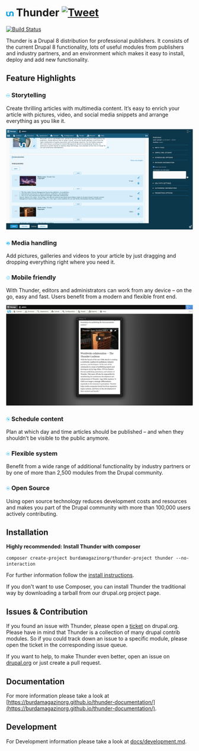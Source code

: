 # <img src="./files/images/thunder.svg?sanitize=true" alt="Thunder" width="4%"/> Thunder [![Tweet](https://img.shields.io/twitter/url/http/shields.io.svg?style=social)](https://twitter.com/intent/tweet?text=I%20just%20tried%20ThunderCMS.%20The%20CMS%20for%20professional%20publishing!&url=https://www.thunder.org&via=ThunderCoreTeam&hashtags=drupal8,publishing,ThunderCMS)

[![Build Status](https://travis-ci.org/BurdaMagazinOrg/thunder-distribution.svg?branch=develop)](https://travis-ci.org/BurdaMagazinOrg/thunder-distribution)



Thunder is a Drupal 8 distribution for professional publishers. It consists of the current Drupal 8 functionality, lots of useful modules from publishers and industry partners, and an environment which makes it easy to install, deploy and add new functionality.

## Feature Highlights
### <img src="./files/images/story_fireplace_b.png" alt="Storytelling" width="2%"/> Storytelling
Create thrilling articles with multimedia content. It’s easy to enrich your article with pictures, video, and social media snippets and arrange everything as you like it.

![Storytelling](./files/images/storytelling.png)
### <img src="./files/images/media_handling_b_0.png" alt="Storytelling" width="2%"/> Media handling
Add pictures, galleries and videos to your article by just dragging and dropping everything right where you need it.
### <img src="./files/images/mobile_friendly_e_0.png" alt="Storytelling" width="2%"/> Mobile friendly
With Thunder, editors and administrators can work from any device – on the go, easy and fast. Users benefit from a modern and flexible front end.

![Mobile preview](./files/images/mobile.png)
### <img src="./files/images/schedule_content_g_0.png" alt="Storytelling" width="2%"/> Schedule content
Plan at which day and time articles should be published – and when they shouldn’t be visible to the public anymore.
### <img src="./files/images/flexible_system_b_0.png" alt="Storytelling" width="2%"/> Flexible system
Benefit from a wide range of additional functionality by industry partners or by one of more than 2,500 modules from the Drupal community.
### <img src="./files/images/drupal_community_b_1.png" alt="Storytelling" width="2%"/> Open Source
Using open source technology reduces development costs and resources and makes you part of the Drupal community with more than 100,000 users actively contributing.

## Installation
**Highly recommended: Install Thunder with composer**

```
composer create-project burdamagazinorg/thunder-project thunder --no-interaction
```
For further information follow the [install instructions](https://www.drupal.org/docs/8/install).

If you don't want to use Composer, you can install Thunder the traditional way by downloading a tarball from our drupal.org project page.
## Issues & Contribution
If you found an issue with Thunder, please open a [ticket](https://www.drupal.org/project/issues/thunder?categories=All) on drupal.org. Please have in mind that Thunder is a collection of many drupal contrib modules. So if you could track down an issue to a specific module, please open the ticket in the corresponding issue queue.

If you want to help, to make Thunder even better, open an issue on [drupal.org](https://www.drupal.org/project/issues/thunder?categories=All) or just create a pull request.

## Documentation
For more information please take a look at [https://burdamagazinorg.github.io/thunder-documentation/](https://burdamagazinorg.github.io/thunder-documentation/).

## Development
For Development information please take a look at [docs/development.md](docs/development.md).